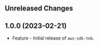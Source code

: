 Unreleased Changes
------------------

1.0.0 (2023-02-21)
------------------

* Feature - Initial release of `aws-sdk-tnb`.

